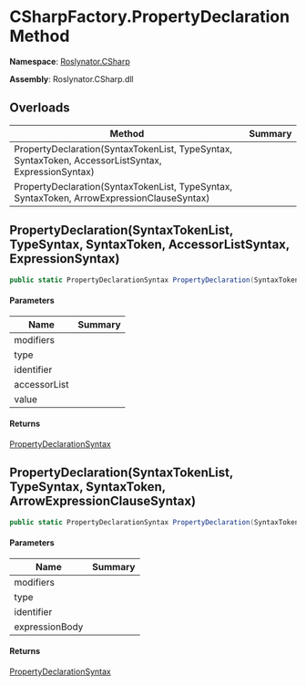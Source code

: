 # CSharpFactory\.PropertyDeclaration Method

**Namespace**: [Roslynator.CSharp](../../README.md)

**Assembly**: Roslynator\.CSharp\.dll

## Overloads

| Method | Summary |
| ------ | ------- |
| PropertyDeclaration\(SyntaxTokenList, TypeSyntax, SyntaxToken, AccessorListSyntax, ExpressionSyntax\) | |
| PropertyDeclaration\(SyntaxTokenList, TypeSyntax, SyntaxToken, ArrowExpressionClauseSyntax\) | |

## PropertyDeclaration\(SyntaxTokenList, TypeSyntax, SyntaxToken, AccessorListSyntax, ExpressionSyntax\)

```csharp
public static PropertyDeclarationSyntax PropertyDeclaration(SyntaxTokenList modifiers, TypeSyntax type, SyntaxToken identifier, AccessorListSyntax accessorList, ExpressionSyntax value = null)
```

#### Parameters

| Name | Summary |
| ---- | ------- |
| modifiers | |
| type | |
| identifier | |
| accessorList | |
| value | |

#### Returns

[PropertyDeclarationSyntax](https://docs.microsoft.com/en-us/dotnet/api/microsoft.codeanalysis.csharp.syntax.propertydeclarationsyntax)

## PropertyDeclaration\(SyntaxTokenList, TypeSyntax, SyntaxToken, ArrowExpressionClauseSyntax\)

```csharp
public static PropertyDeclarationSyntax PropertyDeclaration(SyntaxTokenList modifiers, TypeSyntax type, SyntaxToken identifier, ArrowExpressionClauseSyntax expressionBody)
```

#### Parameters

| Name | Summary |
| ---- | ------- |
| modifiers | |
| type | |
| identifier | |
| expressionBody | |

#### Returns

[PropertyDeclarationSyntax](https://docs.microsoft.com/en-us/dotnet/api/microsoft.codeanalysis.csharp.syntax.propertydeclarationsyntax)

